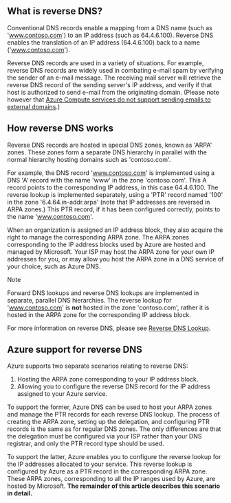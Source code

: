 ## What is reverse DNS?
Conventional DNS records enable a mapping from a DNS name (such as 'www.contoso.com') to an IP address (such as 64.4.6.100).  Reverse DNS enables the translation of an IP address (64.4.6.100) back to a name ('www.contoso.com').

Reverse DNS records are used in a variety of situations. For example, reverse DNS records are widely used in combating e-mail spam by verifying the sender of an e-mail message.  The receiving mail server will retrieve the reverse DNS record of the sending server's IP address, and verify if that host is authorized to send e-mail from the originating domain. (Please note however that [Azure Compute services do not support sending emails to external domains](https://blogs.msdn.microsoft.com/mast/2016/04/04/sending-e-mail-from-azure-compute-resource-to-external-domains/).)

## How reverse DNS works
Reverse DNS records are hosted in special DNS zones, known as 'ARPA' zones.  These zones form a separate DNS hierarchy in parallel with the normal hierarchy hosting domains such as 'contoso.com'.

For example, the DNS record 'www.contoso.com' is implemented using a DNS 'A' record with the name 'www' in the zone 'contoso.com'.  This A record points to the corresponding IP address, in this case 64.4.6.100.  The reverse lookup is implemented separately, using a 'PTR' record named '100' in the zone '6.4.64.in-addr.arpa' (note that IP addresses are reversed in ARPA zones.)  This PTR record, if it has been configured correctly, points to the name 'www.contoso.com'.

When an organization is assigned an IP address block, they also acquire the right to manage the corresponding ARPA zone. The ARPA zones corresponding to the IP address blocks used by Azure are hosted and managed by Microsoft. Your ISP may host the ARPA zone for your own IP addresses for you, or may allow you host the ARPA zone in a DNS service of your choice, such as Azure DNS.

> [!NOTE]
> Forward DNS lookups and reverse DNS lookups are implemented in separate, parallel DNS hierarchies. The reverse lookup for 'www.contoso.com' is **not** hosted in the zone 'contoso.com', rather it is hosted in the ARPA zone for the corresponding IP address block.

For more information on reverse DNS, please see [Reverse DNS Lookup](http://en.wikipedia.org/wiki/Reverse_DNS_lookup).

## Azure support for reverse DNS

Azure supports two separate scenarios relating to reverse DNS:

1. Hosting the ARPA zone corresponding to your IP address block.
2. Allowing you to configure the reverse DNS record for the IP address assigned to your Azure service.

To support the former, Azure DNS can be used to host your ARPA zones and manage the PTR records for each reverse DNS lookup.  The process of creating the ARPA zone, setting up the delegation, and configuring PTR records is the same as for regular DNS zones.  The only differences are that the delegation must be configured via your ISP rather than your DNS registrar, and only the PTR record type should be used.

To support the latter, Azure enables you to configure the reverse lookup for the IP addresses allocated to your service.  This reverse lookup is configured by Azure as a PTR record in the corresponding ARPA zone.  These ARPA zones, corresponding to all the IP ranges used by Azure, are hosted by Microsoft. **The remainder of this article describes this scenario in detail.**
